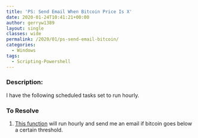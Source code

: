 ```yaml
---
title: 'PS: Send Email When Bitcoin Price Is X'
date: 2020-01-24T10:41:21+00:00
author: gerryw1389
layout: single
classes: wide
permalink: /2020/01/ps-send-email-bitcoin/
categories:
  - Windows
tags:
  - Scripting-Powershell
---
```

<!--more-->

### Description:

I have the following scheduled tasks set to run hourly.

### To Resolve

1. [This function](https://github.com/gerryw1389/powershell/blob/main/gwMisc/Public/Get-BitcoinPrice.ps1) will run hourly and send me an email if bitcoin goes below a certain threshold.